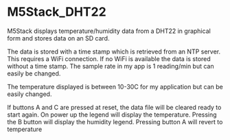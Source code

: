 # M5Stack_DHT22
M5Stack displays temperature/humidity data from a DHT22 in graphical form and stores data on an SD card. 

The data is stored with a time stamp which is retrieved from an NTP server. This requires a WiFi connection. If no WiFi is available the data is stored without a time stamp. The sample rate in my app is 1 reading/min but can easily be changed.

The temperature displayed is between 10-30C for my application but can be easily changed.

If buttons A and C are pressed at reset, the data file will be cleared ready to start again.
On power up the legend will display the temperature. Pressing the B button will display the humidity legend. Pressing button A will revert to temperature

